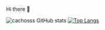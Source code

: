  Hi there 👋

![cachosss GitHub stats](https://github-readme-stats.vercel.app/api?username=cachosss&show_icons=true&theme=midnight-purple)
[![Top Langs](https://github-readme-stats.vercel.app/api/top-langs/?username=anuraghazra&hide_progress=true)](https://github.com/anuraghazra/github-readme-stats)
